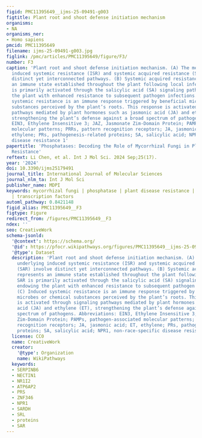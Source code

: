 ```yaml
---
figid: PMC11395649__ijms-25-09491-g003
figtitle: Plant root and shoot defense initiation mechanism
organisms:
- NA
organisms_ner:
- Homo sapiens
pmcid: PMC11395649
filename: ijms-25-09491-g003.jpg
figlink: /pmc/articles/PMC11395649/figure/F3/
number: F3
caption: 'Plant root and shoot defense initiation mechanism. (A) The mechanisms underlying
  induced systemic resistance (ISR) and systemic acquired resistance (SAR) involve
  distinct yet interconnected pathways. (B) Systemic acquired resistance represents
  an immune state established throughout the plant following local infection. SAR
  is primarily activated through the salicylic acid (SA) signaling pathway, endowing
  the plant with enhanced resistance to subsequent pathogen infections. (C) Induced
  systemic resistance is an immune response triggered by beneficial microbes or chemical
  substances perceived by the plant’s roots. This response is activated through signaling
  pathways mediated by plant hormones such as jasmonic acid (JA) and ethylene (ET),
  strengthening the plant’s defense against a broad spectrum of pathogens. Abbreviations:
  EIN3, Ethylene Insensitive 3; JAZ, Jasmonate Zim-Domain Protein; PAMPs, pathogen-associated
  molecular patterns; PRRs, pattern recognition receptors; JA, jasmonic acid; ET,
  ethylene; PRs, pathogenesis-related proteins; SA, salicylic acid; NPR1, non-race-specific
  disease resistance 1'
papertitle: 'Phosphatases: Decoding the Role of Mycorrhizal Fungi in Plant Disease
  Resistance'
reftext: Li Chen, et al. Int J Mol Sci. 2024 Sep;25(17).
year: '2024'
doi: 10.3390/ijms25179491
journal_title: International Journal of Molecular Sciences
journal_nlm_ta: Int J Mol Sci
publisher_name: MDPI
keywords: mycorrhizal fungi | phosphatase | plant disease resistance | signal transduction
  | transcription factors
automl_pathway: 0.8421148
figid_alias: PMC11395649__F3
figtype: Figure
redirect_from: /figures/PMC11395649__F3
ndex: ''
seo: CreativeWork
schema-jsonld:
  '@context': https://schema.org/
  '@id': https://pfocr.wikipathways.org/figures/PMC11395649__ijms-25-09491-g003.html
  '@type': Dataset
  description: 'Plant root and shoot defense initiation mechanism. (A) The mechanisms
    underlying induced systemic resistance (ISR) and systemic acquired resistance
    (SAR) involve distinct yet interconnected pathways. (B) Systemic acquired resistance
    represents an immune state established throughout the plant following local infection.
    SAR is primarily activated through the salicylic acid (SA) signaling pathway,
    endowing the plant with enhanced resistance to subsequent pathogen infections.
    (C) Induced systemic resistance is an immune response triggered by beneficial
    microbes or chemical substances perceived by the plant’s roots. This response
    is activated through signaling pathways mediated by plant hormones such as jasmonic
    acid (JA) and ethylene (ET), strengthening the plant’s defense against a broad
    spectrum of pathogens. Abbreviations: EIN3, Ethylene Insensitive 3; JAZ, Jasmonate
    Zim-Domain Protein; PAMPs, pathogen-associated molecular patterns; PRRs, pattern
    recognition receptors; JA, jasmonic acid; ET, ethylene; PRs, pathogenesis-related
    proteins; SA, salicylic acid; NPR1, non-race-specific disease resistance 1'
  license: CC0
  name: CreativeWork
  creator:
    '@type': Organization
    name: WikiPathways
  keywords:
  - SERPINB6
  - NECTIN1
  - NR1I2
  - ATP6AP2
  - PRS
  - ZNF346
  - NPR1
  - SARDH
  - SRL
  - proteins
  - SAR
---
```

